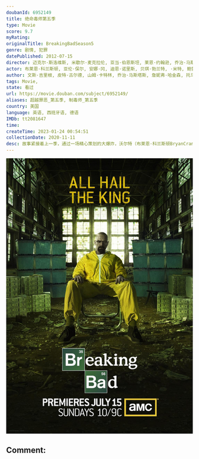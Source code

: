```yaml
---
doubanId: 6952149
title: 绝命毒师第五季
type: Movie
score: 9.7
myRating: 
originalTitle: BreakingBadSeason5
genre: 剧情, 犯罪
datePublished: 2012-07-15
director: 迈克尔·斯洛维斯, 米歇尔·麦克拉伦, 亚当·伯恩斯坦, 莱恩·约翰逊, 乔治·马斯塔斯, 科林·巴克西, 托马斯·施纳泽, 布莱恩·科兰斯顿, 山姆·卡特林, 皮特·古尔德, 文斯·吉里根
actor: 布莱恩·科兰斯顿, 亚伦·保尔, 安娜·冈, 迪恩·诺里斯, 贝琪·勃兰特, ·米特, 鲍勃·奥登科克, 乔纳森·班克斯, 克里斯托弗·科辛斯, 劳拉·弗雷泽, 杰西·普莱蒙, 艾米莉·里奥斯, 莫妮克·坎德拉里亚, 卡门塞兰诺, 史蒂芬·迈克尔·克扎达, ·布兰科, 杰米·麦克沙恩, 诺伯特·魏塞尔, 迈克尔·肖姆斯·维尔斯, 布雷南·布朗, 沃尔夫缪舍, 比利·洛克伍德, 汉克·罗杰森, 萨吉诺·格兰特, 盖·威尔逊, 泰特·弗莱彻, 杰森·道格拉斯, 冈萨洛·门内德斯, 凯文·兰金, 迈克尔·鲍文, 路易斯·费雷拉, 迈克·沃特福德, 托德·特里, 黛布瑞安娜·曼西尼, 埃迪·佩雷斯, 比尔·伯尔, 拉里·哈金, 查尔斯·贝克, 马特·琼斯, 山姆·韦伯, 蒂娜·帕克, 凯亚·包勒斯, 拉韦尔·克劳福德, 吉姆·比弗, 罗伯特·福斯特, 克里斯·弗雷霍夫, 亚当·戈德利, 杰西卡·赫特
author: 文斯·吉里根, 皮特·古尔德, 山姆·卡特林, 乔治·马斯塔斯, 詹妮弗·哈金森, 托马斯·施纳泽, 莫伊拉·沃利
tags: Movie, 
state: 看过
url: https://movie.douban.com/subject/6952149/
aliases: 超越罪恶_第五季, 制毒师_第五季
country: 美国
language: 英语, 西班牙语, 德语
IMDb: tt2081647
time: 
createTime: 2023-01-24 00:54:51
collectionDate: 2020-11-11
desc: 故事紧接着上一季，通过一场精心策划的大爆炸，沃尔特（布莱恩·科兰斯顿BryanCranston饰）终于除掉了长久以来的威胁古斯塔沃（吉安卡洛·埃斯珀西多GiancarloEsposito饰...
---
```


![image](assets/p1579021082.jpg)

Comment: 
---

